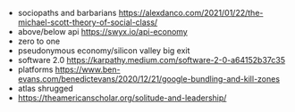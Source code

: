 
- sociopaths and barbarians https://alexdanco.com/2021/01/22/the-michael-scott-theory-of-social-class/
- above/below api https://swyx.io/api-economy
- zero to one
- pseudonymous economy/silicon valley big exit
- software 2.0 https://karpathy.medium.com/software-2-0-a64152b37c35
- platforms https://www.ben-evans.com/benedictevans/2020/12/21/google-bundling-and-kill-zones
- atlas shrugged
- https://theamericanscholar.org/solitude-and-leadership/